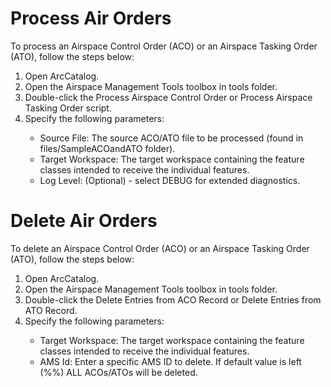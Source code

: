 <h1>Process Air Orders</h1>
<p>To process an Airspace Control Order (ACO) or an Airspace Tasking Order (ATO), follow the steps below:</p>
<ol class="steps">
			<li>Open ArcCatalog.</li>
			<li>Open the Airspace Management Tools toolbox in tools folder.</li>
			<li>Double-click the Process Airspace Control Order or Process Airspace Tasking Order script.</li>
			<li>Specify the following parameters:</li>
			<ul>
				<li>Source File: The source ACO/ATO file to be processed (found in files/SampleACOandATO folder).</li>
				<li>Target Workspace: The target workspace containing the feature classes intended to receive the individual features.</li>
				<li>Log Level: (Optional) - select DEBUG for extended diagnostics.</li>
			</ul>
		</ol>		
<h1>Delete Air Orders</h1>
<p>To delete an Airspace Control Order (ACO) or an Airspace Tasking Order (ATO), follow the steps below:</p>
<ol class="steps">
			<li>Open ArcCatalog.</li>
			<li>Open the Airspace Management Tools toolbox in tools folder.</li>
			<li>Double-click the Delete Entries from ACO Record or Delete Entries from ATO Record.</li>
			<li>Specify the following parameters:</li>
			<ul>
				<li>Target Workspace: The target workspace containing the feature classes intended to receive the individual features.</li>
				<li>AMS Id: Enter a specific AMS ID to delete. If default value is left (%%) ALL ACOs/ATOs will be deleted.</li>
			</ul>
		</ol>